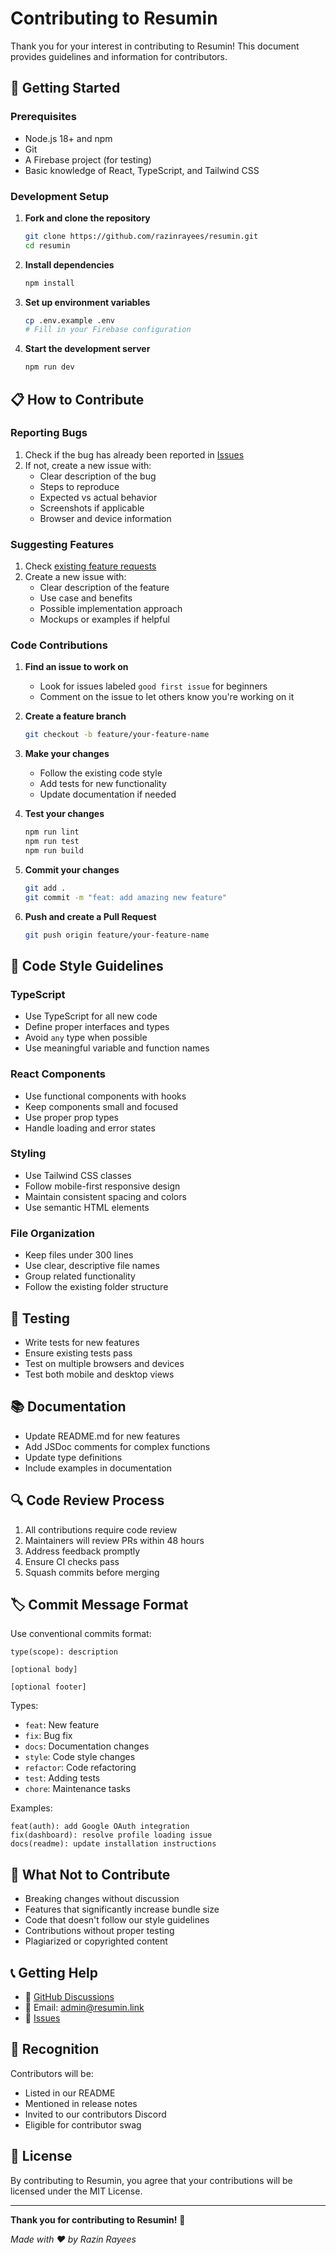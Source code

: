 # Contributing to Resumin

Thank you for your interest in contributing to Resumin! This document provides guidelines and information for contributors.

## 🚀 Getting Started

### Prerequisites

- Node.js 18+ and npm
- Git
- A Firebase project (for testing)
- Basic knowledge of React, TypeScript, and Tailwind CSS

### Development Setup

1. **Fork and clone the repository**
   ```bash
   git clone https://github.com/razinrayees/resumin.git
   cd resumin
   ```

2. **Install dependencies**
   ```bash
   npm install
   ```

3. **Set up environment variables**
   ```bash
   cp .env.example .env
   # Fill in your Firebase configuration
   ```

4. **Start the development server**
   ```bash
   npm run dev
   ```

## 📋 How to Contribute

### Reporting Bugs

1. Check if the bug has already been reported in [Issues](https://github.com/razinrayees/resumin/issues)
2. If not, create a new issue with:
   - Clear description of the bug
   - Steps to reproduce
   - Expected vs actual behavior
   - Screenshots if applicable
   - Browser and device information

### Suggesting Features

1. Check [existing feature requests](https://github.com/razinrayees/resumin/issues?q=is%3Aissue+is%3Aopen+label%3Aenhancement)
2. Create a new issue with:
   - Clear description of the feature
   - Use case and benefits
   - Possible implementation approach
   - Mockups or examples if helpful

### Code Contributions

1. **Find an issue to work on**
   - Look for issues labeled `good first issue` for beginners
   - Comment on the issue to let others know you're working on it

2. **Create a feature branch**
   ```bash
   git checkout -b feature/your-feature-name
   ```

3. **Make your changes**
   - Follow the existing code style
   - Add tests for new functionality
   - Update documentation if needed

4. **Test your changes**
   ```bash
   npm run lint
   npm run test
   npm run build
   ```

5. **Commit your changes**
   ```bash
   git add .
   git commit -m "feat: add amazing new feature"
   ```

6. **Push and create a Pull Request**
   ```bash
   git push origin feature/your-feature-name
   ```

## 📝 Code Style Guidelines

### TypeScript

- Use TypeScript for all new code
- Define proper interfaces and types
- Avoid `any` type when possible
- Use meaningful variable and function names

### React Components

- Use functional components with hooks
- Keep components small and focused
- Use proper prop types
- Handle loading and error states

### Styling

- Use Tailwind CSS classes
- Follow mobile-first responsive design
- Maintain consistent spacing and colors
- Use semantic HTML elements

### File Organization

- Keep files under 300 lines
- Use clear, descriptive file names
- Group related functionality
- Follow the existing folder structure

## 🧪 Testing

- Write tests for new features
- Ensure existing tests pass
- Test on multiple browsers and devices
- Test both mobile and desktop views

## 📚 Documentation

- Update README.md for new features
- Add JSDoc comments for complex functions
- Update type definitions
- Include examples in documentation

## 🔍 Code Review Process

1. All contributions require code review
2. Maintainers will review PRs within 48 hours
3. Address feedback promptly
4. Ensure CI checks pass
5. Squash commits before merging

## 🏷️ Commit Message Format

Use conventional commits format:

```
type(scope): description

[optional body]

[optional footer]
```

Types:
- `feat`: New feature
- `fix`: Bug fix
- `docs`: Documentation changes
- `style`: Code style changes
- `refactor`: Code refactoring
- `test`: Adding tests
- `chore`: Maintenance tasks

Examples:
```
feat(auth): add Google OAuth integration
fix(dashboard): resolve profile loading issue
docs(readme): update installation instructions
```

## 🚫 What Not to Contribute

- Breaking changes without discussion
- Features that significantly increase bundle size
- Code that doesn't follow our style guidelines
- Contributions without proper testing
- Plagiarized or copyrighted content

## 📞 Getting Help

- 💬 [GitHub Discussions](https://github.com/razinrayees/resumin/discussions)
- 📧 Email: admin@resumin.link
- 🐛 [Issues](https://github.com/razinrayees/resumin/issues)

## 🎉 Recognition

Contributors will be:
- Listed in our README
- Mentioned in release notes
- Invited to our contributors Discord
- Eligible for contributor swag

## 📄 License

By contributing to Resumin, you agree that your contributions will be licensed under the MIT License.

---

**Thank you for contributing to Resumin!** 🙏

*Made with ❤️ by Razin Rayees*